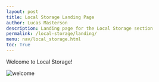 ```yaml
---
layout: post
title: Local Storage Landing Page
author: Lucas Masterson
description: Landing page for the Local Storage section
permalink: /local-storage/landing/
menu: nav/local_storage.html
toc: True
---
```


Welcome to Local Storage!

![welcome](https://media1.tenor.com/m/Mle3dtAOrfEAAAAd/cat-keyboard.gif)
